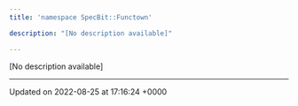 ```yaml
---
title: 'namespace SpecBit::Functown'

description: "[No description available]"

---
```







[No description available]






-------------------------------

Updated on 2022-08-25 at 17:16:24 +0000
